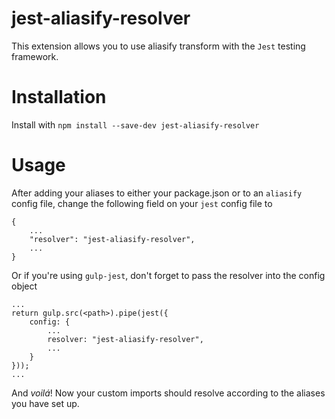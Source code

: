 # jest-aliasify-resolver

This extension allows you to use aliasify transform with the `Jest` testing framework.

# Installation
Install with `npm install --save-dev jest-aliasify-resolver`

# Usage
After adding your aliases to either your package.json or to an `aliasify` config file, change the following field on your `jest` config file to

    {
        ...
        "resolver": "jest-aliasify-resolver",
        ...
    }
    
Or if you're using `gulp-jest`, don't forget to pass the resolver into the config object

    ...
    return gulp.src(<path>).pipe(jest({
        config: {
            ...
            resolver: "jest-aliasify-resolver",
            ...
        }
    }));
    ...


And _voilá_! Now your custom imports should resolve according to the aliases you have set up.
